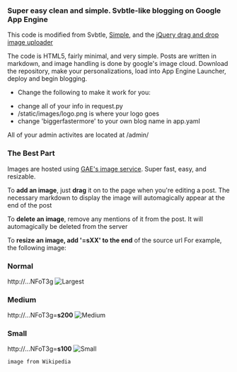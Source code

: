 ### Super easy clean and simple. Svbtle-like blogging on Google App Engine ###

This code is modified from Svbtle, [Simple](https://github.com/orf/simple), and the [jQuery drag and drop image uploader](http://blueimp.github.com/jQuery-File-Upload/)

The code is HTML5, fairly minimal, and very simple.  Posts are written in markdown, and image handling is done by google's image cloud.  Download the repository, make your personalizations, load into App Engine Launcher, deploy and begin blogging.

* Change the following to make it work for you:
+ change all of your info in request.py
+ /static/images/logo.png is where your logo goes
+ change 'biggerfastermore' to your own blog name in app.yaml

All of your admin activites are located at /admin/

### The Best Part ###
Images are hosted using [GAE's image service](https://developers.google.com/appengine/docs/python/images/functions). Super fast, easy, and resizable.  

To **add an image**, just **drag** it on to the page when you're editing a post.   The necessary markdown to display the image will automagically appear at the end of the post

To **delete an image**, remove any mentions of it from the post.  It will automagically be deleted from the server

To **resize an image, add '=sXX' to the end** of the source url
For example, the following image:

### Normal ###
http://...NFoT3g
![Largest](http://lh6.ggpht.com/q4mdXHDOOVQpgm21hUcBrcIHKA_3Mn7OIRyUO63y9KuVhYa9H5cV08a3kJWznB6CII0dqSPGfxhvMe6pCIO884M4uNFoT3g "Normal")

### Medium ###
http://...NFoT3g=**s200**
![Medium](http://lh6.ggpht.com/q4mdXHDOOVQpgm21hUcBrcIHKA_3Mn7OIRyUO63y9KuVhYa9H5cV08a3kJWznB6CII0dqSPGfxhvMe6pCIO884M4uNFoT3g=s200 "medium")

### Small ###
http://...NFoT3g=**s100**
![Small](http://lh6.ggpht.com/q4mdXHDOOVQpgm21hUcBrcIHKA_3Mn7OIRyUO63y9KuVhYa9H5cV08a3kJWznB6CII0dqSPGfxhvMe6pCIO884M4uNFoT3g=s100 "small")

`image from Wikipedia`